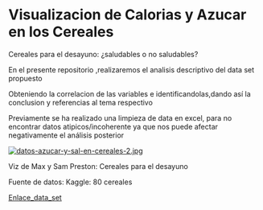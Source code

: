 # Visualizacion de Calorias y Azucar en los Cereales
Cereales para el desayuno: ¿saludables o no saludables?

En el presente repositorio ,realizaremos el analisis descriptivo del data set propuesto

Obteniendo la correlacion de las variables e identificandolas,dando así la conclusion y referencias al tema respectivo

Previamente se ha realizado una limpieza de data en excel, para no encontrar datos atipicos/incoherente ya que nos puede afectar negativamente el análisis posterior

[![datos-azucar-y-sal-en-cereales-2.jpg](https://i.postimg.cc/dQrp0mty/datos-azucar-y-sal-en-cereales-2.jpg)](https://postimg.cc/DmfBjGGv)


Viz de Max y Sam Preston: Cereales para el desayuno

Fuente de datos: Kaggle: 80 cereales

[Enlace_data_set](https://data.world/makeovermonday/2020w36)
